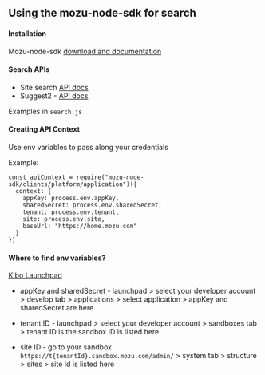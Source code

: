 ## Using the mozu-node-sdk for search

#### Installation
Mozu-node-sdk [download and documentation](https://www.npmjs.com/package/mozu-node-sdk)


#### Search APIs
- Site search [API docs](https://apidocs.kibocommerce.com/?spec=catalog_storefront#get-/commerce/catalog/storefront/productsearch/siteSearch)
- Suggest2 - [API docs](https://apidocs.kibocommerce.com/?spec=catalog_storefront#get-/commerce/catalog/storefront/productsearch/suggest2)

Examples  in ```search.js```

#### Creating API Context
Use env variables to pass along your credentials

Example:
```
const apiContext = require("mozu-node-sdk/clients/platform/application")({
  context: {
    appKey: process.env.appKey,
    sharedSecret: process.env.sharedSecret,
    tenant: process.env.tenant,
    site: process.env.site,
    baseUrl: "https://home.mozu.com"
  }
})
```

#### Where to find env variables?
[Kibo Launchpad](https://www.mozu.com/login) 


- appKey and sharedSecret - launchpad > select your developer account > develop tab > applications > select application > appKey and sharedSecret are here.

- tenant ID - launchpad > select your developer account > sandboxes tab > tenant ID is the sandbox ID is listed here
- site ID - go to your sandbox ```https://t{tenantId}.sandbox.mozu.com/admin/``` > system tab > structure > sites > site Id is listed here